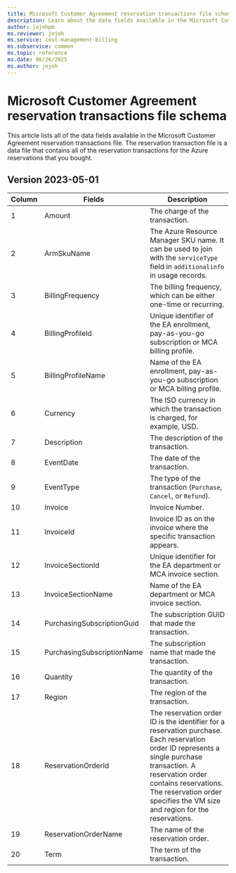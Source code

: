 ```yaml
---
title: Microsoft Customer Agreement reservation transactions file schema
description: Learn about the data fields available in the Microsoft Customer Agreement reservation transactions file.
author: jojohpm
ms.reviewer: jojoh
ms.service: cost-management-billing
ms.subservice: common
ms.topic: reference
ms.date: 06/26/2025
ms.author: jojoh
---
```


# Microsoft Customer Agreement reservation transactions file schema

This article lists all of the data fields available in the Microsoft Customer Agreement reservation transactions file. The reservation transaction file is a data file that contains all of the reservation transactions for the Azure reservations that you bought.

## Version 2023-05-01

|Column|Fields|Description|
|---|------|------|
| 1 |Amount|The charge of the transaction.|
| 2 |ArmSkuName|The Azure Resource Manager SKU name. It can be used to join with the `serviceType` field in `additionalinfo` in usage records.|
| 3 |BillingFrequency|The billing frequency, which can be either one-time or recurring.|
| 4 |BillingProfileId|Unique identifier of the EA enrollment, pay-as-you-go subscription or MCA billing profile.|
| 5 |BillingProfileName|Name of the EA enrollment, pay-as-you-go subscription or MCA billing profile.|
| 6 |Currency|The ISO currency in which the transaction is charged, for example, USD.|
| 7 |Description|The description of the transaction.|
| 8 |EventDate|The date of the transaction.|
| 9 |EventType|The type of the transaction (`Purchase`, `Cancel`, or `Refund`).|
| 10 |Invoice|Invoice Number.|
| 11 |InvoiceId|Invoice ID as on the invoice where the specific transaction appears.|
| 12 |InvoiceSectionId|Unique identifier for the EA department or MCA invoice section.|
| 13 |InvoiceSectionName|Name of the EA department or MCA invoice section.|
| 14 |PurchasingSubscriptionGuid|The subscription GUID that made the transaction.|
| 15 |PurchasingSubscriptionName|The subscription name that made the transaction.|
| 16 |Quantity|The quantity of the transaction.|
| 17 |Region|The region of the transaction.|
| 18 |ReservationOrderId|The reservation order ID is the identifier for a reservation purchase. Each reservation order ID represents a single purchase transaction. A reservation order contains reservations. The reservation order specifies the VM size and region for the reservations.|
| 19 |ReservationOrderName|The name of the reservation order.|
| 20 |Term|The term of the transaction.|